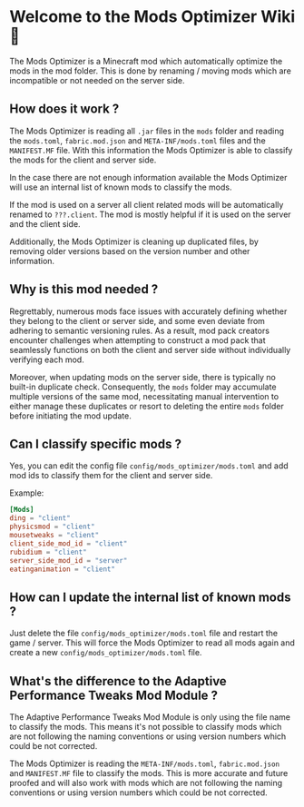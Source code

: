 # Welcome to the Mods Optimizer Wiki 📖

The Mods Optimizer is a Minecraft mod which automatically optimize the mods in the mod folder.
This is done by renaming / moving mods which are incompatible or not needed on the server side.

## How does it work ?

The Mods Optimizer is reading all `.jar` files in the `mods` folder and reading
the `mods.toml`, `fabric.mod.json` and `META-INF/mods.toml` files and the `MANIFEST.MF` file.
With this information the Mods Optimizer is able to classify the mods for the client and server
side.

In the case there are not enough information available the Mods Optimizer will use an internal list
of known mods to classify the mods.

If the mod is used on a server all client related mods will be automatically renamed
to `???.client`.
The mod is mostly helpful if it is used on the server and the client side.

Additionally, the Mods Optimizer is cleaning up duplicated files, by removing older versions based
on the version number and other information.

## Why is this mod needed ?

Regrettably, numerous mods face issues with accurately defining whether they belong to the client or
server side, and some even deviate from adhering to semantic versioning rules.
As a result, mod pack creators encounter challenges when attempting to construct a mod pack that
seamlessly functions on both the client and server side without individually verifying each mod.

Moreover, when updating mods on the server side, there is typically no built-in duplicate check.
Consequently, the `mods` folder may accumulate multiple versions of the same mod, necessitating
manual intervention to either manage these duplicates or resort to deleting the entire `mods` folder
before initiating the mod update.

## Can I classify specific mods ?

Yes, you can edit the config file `config/mods_optimizer/mods.toml` and add mod ids to classify them
for the client and server side.

Example:

```toml
[Mods]
ding = "client"
physicsmod = "client"
mousetweaks = "client"
client_side_mod_id = "client"
rubidium = "client"
server_side_mod_id = "server"
eatinganimation = "client"
```

## How can I update the internal list of known mods ?

Just delete the file `config/mods_optimizer/mods.toml` file and restart the game / server.
This will force the Mods Optimizer to read all mods again and create a
new `config/mods_optimizer/mods.toml` file.

## What's the difference to the Adaptive Performance Tweaks Mod Module ?

The Adaptive Performance Tweaks Mod Module is only using the file name to classify the mods.
This means it's not possible to classify mods which are not following the naming conventions or
using version numbers which could be not corrected.

The Mods Optimizer is reading the `META-INF/mods.toml`, `fabric.mod.json` and `MANIFEST.MF` file to
classify the mods.
This is more accurate and future proofed and will also work with mods which are not following the
naming conventions or using version numbers which could be not corrected.
